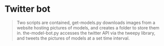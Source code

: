 # Twitter bot

>Two scripts are contained, get-models.py downloads images from a website hosting pictures of models, and creates a folder to store them in. the-model-bot.py accesses the twitter API via the tweepy library, and tweets the pictures of models at a set time interval.